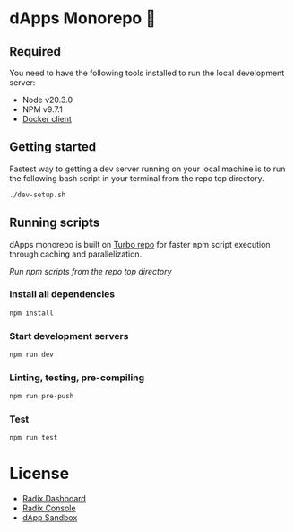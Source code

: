 # dApps Monorepo 👋

## Required

You need to have the following tools installed to run the local development server:

- Node v20.3.0
- NPM v9.7.1
- [Docker client](https://www.docker.com)

## Getting started

Fastest way to getting a dev server running on your local machine is to run the following bash script in your terminal from the repo top directory.

```bash
./dev-setup.sh
```

## Running scripts

dApps monorepo is built on [Turbo repo](https://turbo.build/repo/docs) for faster npm script execution through caching and parallelization.

_*Run npm scripts from the repo top directory*_

### Install all dependencies

```bash
npm install
```

### Start development servers

```bash
npm run dev
```

### Linting, testing, pre-compiling

```bash
npm run pre-push
```

### Test

```bash
npm run test
```

# License

* [Radix Dashboard](apps/dashboard/README.md#license) 
* [Radix Console](apps/console/README.md#license)
* [dApp Sandbox](apps/sandbox/README.md#license)